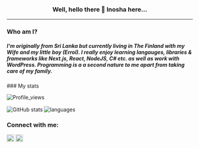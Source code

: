 <h3 align="center"> Well, hello there 👋 Inosha here...</h3>
<hr/>

### Who am I?
<h5 align="left">I'm originally from Sri Lanka but currently living in The Finland with my Wife and my little boy (Errol). I really enjoy learning langauges, libraries & frameworks like Next.js, React, NodeJS, C# etc. as well as work with WordPress. Programming is a a second nature to me apart from taking care of my family.</h5>
<!--
I'm a tech enthusiast who would like to explore new technologies, not just programming languages but also devices.
I love to share knowledge with the rest of the world, and that's why I write articles and make YouTube videos.
Since I'm (still) learning Software Engineering, I also like to share my code so others can make use of them.
-->
### My stats

<p align="left"> <img src="https://komarev.com/ghpvc/?username=inosha&label=Profile%20views&color=0e75b6&style=flat" alt="Profile_views" /></p>

<img align="center" src="https://github-readme-stats.vercel.app/api?username=inosha&show_icons=true&include_all_commits=true&theme=dracula" alt="GitHub stats" />
<img align="center" src="https://github-readme-stats.vercel.app/api/top-langs/?username=inosha&&exclude_repo=gnomezgrave&layout=compact&theme=dracula" alt="languages"/>

<h3 align="left">Connect with me:</h3>
<p align="left">
<a href="https://linkedin.com/in/inoshapriyashantha" target="blank"><img align="center" src="https://raw.githubusercontent.com/rahuldkjain/github-profile-readme-generator/master/src/images/icons/Social/linked-in-alt.svg" alt="nimohgideon" height="20" width="20" /></a>
<a href="https://stackoverflow.com/23032305/inosha-priyashantha" target="blank"><img align="center" src="https://raw.githubusercontent.com/rahuldkjain/github-profile-readme-generator/master/src/images/icons/Social/stack-overflow.svg" alt="thrilledlokki983" height="20" width="20" /></a>

</p>

<!--

**inosha/inosha** is a ✨ _special_ ✨ repository because its `README.md` (this file) appears on your GitHub profile.

Here are some ideas to get you started:

- 🔭 I’m currently working on ...
- 🌱 I’m currently learning ...
- 👯 I’m looking to collaborate on ...
- 🤔 I’m looking for help with ...
- 💬 Ask me about ...
- 📫 How to reach me: ...
- 😄 Pronouns: ...
- ⚡ Fun fact: ...
-->
